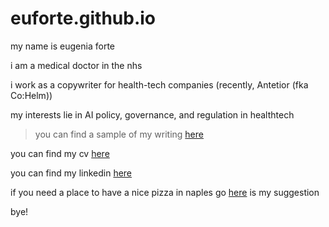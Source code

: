 # euforte.github.io

my name is eugenia forte

i am a medical doctor in the nhs 

i work as a copywriter for health-tech companies (recently, Antetior (fka Co:Helm))

my interests lie in AI policy, governance, and regulation in healthtech

> you can find a sample of my writing [here](https://github.com/euforte/euforte.github.io/files/14628497/RevVaccinology.WP.pdf)

you can find my cv [here](https://github.com/user-attachments/files/17907390/202410.Eugenia.Forte.BIO.pdf)

you can find my linkedin [here](https://www.linkedin.com/in/eugeniaforte/)

if you need a place to have a nice pizza in naples go [here](https://www.google.com/maps/place//data=!4m2!3m1!1s0x133b0846e894c90b:0xf8eacffcf0f13788?source=g.page.m._) is my suggestion

bye! 
